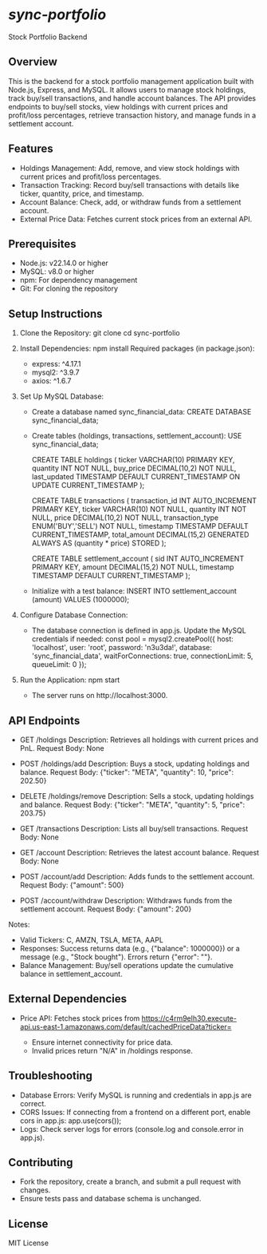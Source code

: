 # *sync-portfolio*
Stock Portfolio Backend

Overview
--------
This is the backend for a stock portfolio management application built with Node.js, Express, and MySQL. It allows users to manage stock holdings, track buy/sell transactions, and handle account balances. The API provides endpoints to buy/sell stocks, view holdings with current prices and profit/loss percentages, retrieve transaction history, and manage funds in a settlement account.

Features
--------
- Holdings Management: Add, remove, and view stock holdings with current prices and profit/loss percentages.
- Transaction Tracking: Record buy/sell transactions with details like ticker, quantity, price, and timestamp.
- Account Balance: Check, add, or withdraw funds from a settlement account.
- External Price Data: Fetches current stock prices from an external API.

Prerequisites
-------------
- Node.js: v22.14.0 or higher
- MySQL: v8.0 or higher
- npm: For dependency management
- Git: For cloning the repository

Setup Instructions
------------------
1. Clone the Repository:
   git clone <repository-url>
   cd sync-portfolio

2. Install Dependencies:
   npm install
   Required packages (in package.json):
   - express: ^4.17.1
   - mysql2: ^3.9.7
   - axios: ^1.6.7

3. Set Up MySQL Database:
   - Create a database named sync_financial_data:
     CREATE DATABASE sync_financial_data;
   - Create tables (holdings, transactions, settlement_account):
     USE sync_financial_data;

     CREATE TABLE holdings (
       ticker VARCHAR(10) PRIMARY KEY,
       quantity INT NOT NULL,
       buy_price DECIMAL(10,2) NOT NULL,
       last_updated TIMESTAMP DEFAULT CURRENT_TIMESTAMP ON UPDATE CURRENT_TIMESTAMP
     );

     CREATE TABLE transactions (
       transaction_id INT AUTO_INCREMENT PRIMARY KEY,
       ticker VARCHAR(10) NOT NULL,
       quantity INT NOT NULL,
       price DECIMAL(10,2) NOT NULL,
       transaction_type ENUM('BUY','SELL') NOT NULL,
       timestamp TIMESTAMP DEFAULT CURRENT_TIMESTAMP,
       total_amount DECIMAL(15,2) GENERATED ALWAYS AS (quantity * price) STORED
     );

     CREATE TABLE settlement_account (
       sid INT AUTO_INCREMENT PRIMARY KEY,
       amount DECIMAL(15,2) NOT NULL,
       timestamp TIMESTAMP DEFAULT CURRENT_TIMESTAMP
     );
   - Initialize with a test balance:
     INSERT INTO settlement_account (amount) VALUES (1000000);

4. Configure Database Connection:
   - The database connection is defined in app.js. Update the MySQL credentials if needed:
     const pool = mysql2.createPool({
       host: 'localhost',
       user: 'root',
       password: 'n3u3da!',
       database: 'sync_financial_data',
       waitForConnections: true,
       connectionLimit: 5,
       queueLimit: 0
     });

5. Run the Application:
   npm start
   - The server runs on http://localhost:3000.

API Endpoints
------------
- GET /holdings
  Description: Retrieves all holdings with current prices and PnL.
  Request Body: None

- POST /holdings/add
  Description: Buys a stock, updating holdings and balance.
  Request Body: {"ticker": "META", "quantity": 10, "price": 202.50}

- DELETE /holdings/remove
  Description: Sells a stock, updating holdings and balance.
  Request Body: {"ticker": "META", "quantity": 5, "price": 203.75}

- GET /transactions
  Description: Lists all buy/sell transactions.
  Request Body: None

- GET /account
  Description: Retrieves the latest account balance.
  Request Body: None

- POST /account/add
  Description: Adds funds to the settlement account.
  Request Body: {"amount": 500}

- POST /account/withdraw
  Description: Withdraws funds from the settlement account.
  Request Body: {"amount": 200}

Notes:
- Valid Tickers: C, AMZN, TSLA, META, AAPL
- Responses: Success returns data (e.g., {"balance": 1000000}) or a message (e.g., "Stock bought"). Errors return {"error": "<message>"}.
- Balance Management: Buy/sell operations update the cumulative balance in settlement_account.



External Dependencies
--------------------
- Price API: Fetches stock prices from https://c4rm9elh30.execute-api.us-east-1.amazonaws.com/default/cachedPriceData?ticker=<TICKER>
  - Ensure internet connectivity for price data.
  - Invalid prices return "N/A" in /holdings response.

Troubleshooting
---------------
- Database Errors: Verify MySQL is running and credentials in app.js are correct.
- CORS Issues: If connecting from a frontend on a different port, enable cors in app.js:
  app.use(cors());
- Logs: Check server logs for errors (console.log and console.error in app.js).

Contributing
------------
- Fork the repository, create a branch, and submit a pull request with changes.
- Ensure tests pass and database schema is unchanged.

License
-------
MIT License
